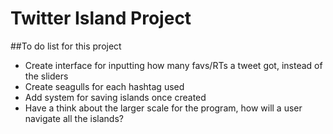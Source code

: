 # Twitter Island Project

##To do list for this project

- Create interface for inputting how many favs/RTs a tweet got, instead of the sliders
- Create seagulls for each hashtag used
- Add system for saving islands once created
- Have a think about the larger scale for the program, how will a user navigate all the islands?



